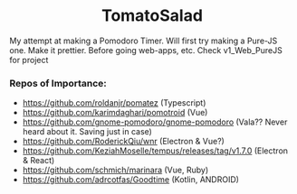 <h1 align='center'>TomatoSalad</h1>
My attempt at making a Pomodoro Timer. Will first try making a Pure-JS one. Make it prettier. Before going web-apps, etc. Check v1_Web_PureJS for project

### Repos of Importance: 
+ https://github.com/roldanjr/pomatez (Typescript)
+ https://github.com/karimdaghari/pomotroid (Vue)
+ https://github.com/gnome-pomodoro/gnome-pomodoro (Vala?? Never heard about it. Saving just in case)
+ https://github.com/RoderickQiu/wnr (Electron & Vue?)
+ https://github.com/KeziahMoselle/tempus/releases/tag/v1.7.0 (Electron & React)
+ https://github.com/schmich/marinara (Vue, Ruby)
+ https://github.com/adrcotfas/Goodtime (Kotlin, ANDROID)
